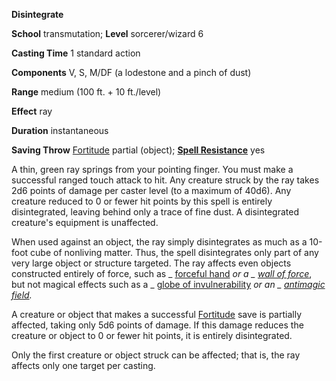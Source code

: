 **Disintegrate**

**School** transmutation; **Level** sorcerer/wizard 6

**Casting Time** 1 standard action

**Components** V, S, M/DF (a lodestone and a pinch of dust)

**Range** medium (100 ft. + 10 ft./level)

**Effect** ray

**Duration** instantaneous

**Saving Throw** [Fortitude](../combat.html#_fortitude) partial (object); **[Spell Resistance](../glossary.html#_spell-resistance)** yes

A thin, green ray springs from your pointing finger. You must make a successful ranged touch attack to hit. Any creature struck by the ray takes 2d6 points of damage per caster level (to a maximum of 40d6). Any creature reduced to 0 or fewer hit points by this spell is entirely disintegrated, leaving behind only a trace of fine dust. A disintegrated creature's equipment is unaffected.

When used against an object, the ray simply disintegrates as much as a 10-foot cube of nonliving matter. Thus, the spell disintegrates only part of any very large object or structure targeted. The ray affects even objects constructed entirely of force, such as _ [forceful hand](forcefulHand.html#_forceful-hand) _or a _ [wall of force](wallOfForce.html#_wall-of-force)_, but not magical effects such as a _ [globe of invulnerability](globeOfInvulnerability.html#_globe-of-invulnerability) _or an _ [antimagic field](antimagicField.html#_antimagic-field)._

A creature or object that makes a successful [Fortitude](../combat.html#_fortitude) save is partially affected, taking only 5d6 points of damage. If this damage reduces the creature or object to 0 or fewer hit points, it is entirely disintegrated.

Only the first creature or object struck can be affected; that is, the ray affects only one target per casting.

